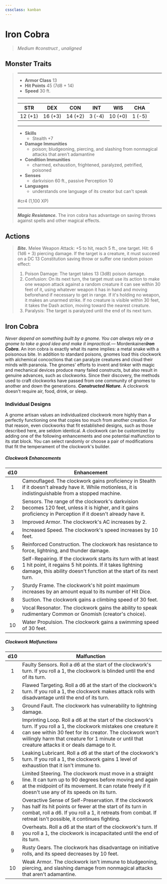 ```yaml
---
cssclass: kanban
---
```


# Iron Cobra
>*Medium #construct , unaligned*
## Monster Traits
>___
>- **Armor Class** 13
>- **Hit Points** 45 (7d8 + 14)
>- **Speed** 30 ft.
>___
>|STR|DEX|CON|INT|WIS|CHA|
>|:---:|:---:|:---:|:---:|:---:|:---:|
>|12 (+1)|16 (+3)|14 (+2)|3 (-4)|10 (+0)|1 (-5)|
>___
>- **Skills**
>	 - Stealth +7
>- **Damage Immunities**
>	 - poison; bludgeoning, piercing, and slashing from nonmagical attacks that aren't adamantine
>- **Condition Immunities**
>	 - charmed, exhaustion, frightened, paralyzed, petrified, poisoned
>- **Senses**
>	 - darkvision 60 ft., passive Perception 10
>- **Languages**
>	 - understands one language of its creator but can't speak
>
> #cr4 (1,100 XP)
>___
>***Magic Resistance.*** The iron cobra has advantage on saving throws against spells and other magical effects.  
>
## Actions
>***Bite.*** Melee Weapon Attack: +5 to hit, reach 5 ft., one target. Hit: 6 (1d6 + 3) piercing damage. If the target is a creature, it must succeed on a DC 13 Constitution saving throw or suffer one random poison effect:  
>1. Poison Damage: The target takes 13 (3d8) poison damage.  
>2. Confusion: On its next turn, the target must use its action to make one weapon attack against a random creature it can see within 30 feet of it, using whatever weapon it has in hand and moving beforehand if necessary to get in range. If it's holding no weapon, it makes an unarmed strike. If no creature is visible within 30 feet, it takes the Dash action, moving toward the nearest creature.  
>3. Paralysis: The target is paralyzed until the end of its next turn.
## Iron Cobra
*Never depend on something built by a gnome. You can always rely on a gnome to take a good idea and make it impractical.*— Mordenkainen***Iron Cobra.*** An iron cobra is exactly what its name implies: a metal snake with a poisonous bite. In addition to standard poisons, gnomes load this clockwork with alchemical concoctions that can paralyze creatures and cloud their minds with paranoia.
The gnomes' efforts to invent and tinker with magic and mechanical devices produce many failed constructs, but also result in genuine advances, such as clockworks. Since their discovery, the methods used to craft clockworks have passed from one community of gnomes to another and down the generations.
***Constructed Nature.*** A clockwork doesn't require air, food, drink, or sleep.
### Individual Designs
A gnome artisan values an individualized clockwork more highly than a perfectly functioning one that copies too much from another creation. For that reason, even clockworks that fit established designs, such as those described here, are seldom identical.
A clockwork can be customized by adding one of the following enhancements and one potential malfunction to its stat block. You can select randomly or choose a pair of modifications that fit the temperament of the clockwork's builder.
##### Clockwork Enhancements
| d10 | Enhancement |
|:---:|---|
| 1 | Camouflaged. The clockwork gains proficiency in Stealth if it doesn't already have it. While motionless, it is indistinguishable from a stopped machine. |
| 2 | Sensors. The range of the clockwork's darkvision becomes 120 feet, unless it is higher, and it gains proficiency in Perception if it doesn't already have it. |
| 3 | Improved Armor. The clockwork's AC increases by 2. |
| 4 | Increased Speed. The clockwork's speed increases by 10 feet. |
| 5 | Reinforced Construction. The clockwork has resistance to force, lightning, and thunder damage. |
| 6 | Self-Repairing. If the clockwork starts its turn with at least 1 hit point, it regains 5 hit points. If it takes lightning damage, this ability doesn't function at the start of its next turn. |
| 7 | Sturdy Frame. The clockwork's hit point maximum increases by an amount equal to its number of Hit Dice. |
| 8 | Suction. The clockwork gains a climbing speed of 30 feet. |
| 9 | Vocal Resonator. The clockwork gains the ability to speak rudimentary Common or Gnomish (creator's choice). |
| 10 | Water Propulsion. The clockwork gains a swimming speed of 30 feet. |
##### Clockwork Malfunctions
| d10 | Malfunction |
|:---:|---|
| 1 | Faulty Sensors. Roll a d6 at the start of the clockwork's turn. If you roll a 1, the clockwork is blinded until the end of its turn. |
| 2 | Flawed Targeting. Roll a d6 at the start of the clockwork's turn. If you roll a 1, the clockwork makes attack rolls with disadvantage until the end of its turn. |
| 3 | Ground Fault. The clockwork has vulnerability to lightning damage. |
| 4 | Imprinting Loop. Roll a d6 at the start of the clockwork's turn. If you roll a 1, the clockwork mistakes one creature it can see within 30 feet for its creator. The clockwork won't willingly harm that creature for 1 minute or until that creature attacks it or deals damage to it. |
| 5 | Leaking Lubricant. Roll a d6 at the start of the clockwork's turn. If you roll a 1, the clockwork gains 1 level of exhaustion that it isn't immune to. |
| 6 | Limited Steering. The clockwork must move in a straight line. It can turn up to 90 degrees before moving and again at the midpoint of its movement. It can rotate freely if it doesn't use any of its speeds on its turn. |
| 7 | Overactive Sense of Self-Preservation. If the clockwork has half its hit points or fewer at the start of its turn in combat, roll a d6. If you roll a 1, it retreats from combat. If retreat isn't possible, it continues fighting. |
| 8 | Overheats. Roll a d6 at the start of the clockwork's turn. If you roll a 1, the clockwork is incapacitated until the end of its turn. |
| 9 | Rusty Gears. The clockwork has disadvantage on initiative rolls, and its speed decreases by 10 feet. |
| 10 | Weak Armor. The clockwork isn't immune to bludgeoning, piercing, and slashing damage from nonmagical attacks that aren't adamantine. |